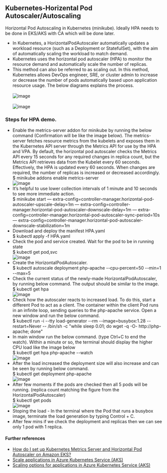 ## Kubernetes-Horizental Pod Autoscaler/Autoscaling
Horizontal Pod Autoscaling in Kubernetes (minikube). Ideally HPA needs to be done in EKS/AKS with CA which will be done later. <br/>
* In Kubernetes, a HorizontalPodAutoscaler automatically updates a workload resource (such as a Deployment or StatefulSet), with the aim of automatically scaling the workload to match demand. <br/>
* Kubernetes uses the horizontal pod autoscaler (HPA) to monitor the resource demand and automatically scale the number of replicas. <br/>
* This method can also be referred to as scaling out. In this method, Kubernetes allows DevOps engineer, SRE, or cluster admin to increase or decrease the number of pods automatically based upon application resource usage. The below diagrams explains the process.<br/><br/>
![image](https://user-images.githubusercontent.com/92582005/204075069-1855a129-bf24-4bb8-8b99-5d0b4b6b06c3.png) <br/><br/>
![image](https://user-images.githubusercontent.com/92582005/204074904-19404232-0f72-4c9a-a9bf-4e291ff56670.png) <br/>
### Steps for HPA demo. <br/>
* Enable the metrics-server addon for minikube by running the below command (Confirmation will be like the image below). The metrics-server fetches resource metrics from the kubelets and exposes them in the Kubernetes API server through the Metrics API for use by the HPA and VPA. By default, the horizontal pod autoscaler checks the Metrics API every 15 seconds for any required changes in replica count, but the Metrics API retrieves data from the Kubelet every 60 seconds. Effectively, the HPA is updated every 60 seconds. When changes are required, the number of replicas is increased or decreased accordingly. <br/>
  $ minikube addons enable metrics-server <br/>
  ![image](https://user-images.githubusercontent.com/92582005/204088470-c04815e8-b5b9-48b1-ba8d-f7d70258f3e4.png) <br/>
* It’s helpful to use lower collection intervals of 1 minute and 10 seconds to see more immediate action.<br/>
  $ minikube start — extra-config=controller-manager.horizontal-pod-autoscaler-upscale-delay=1m — extra-config=controller-manager.horizontal-pod-autoscaler-downscale-delay=1m — extra-config=controller-manager.horizontal-pod-autoscaler-sync-period=10s — extra-config=controller-manager.horizontal-pod-autoscaler-downscale-stabilization=1m <br/>
* Download and deploy the manifest HPA.yaml <br/>
  $ kubectl apply -f HPA.yaml <br/>
* Check the pod and service created. Wait for the pod to be in running state <br/>
  $ kubectl get pod,svc <br/>
  ![image](https://user-images.githubusercontent.com/92582005/204087144-6d7b705c-0556-47c1-8ff0-fd07ab3fd609.png) <br/>
* Create the HorizontalPodAutoscaler. <br/>
  $ kubectl autoscale deployment php-apache --cpu-percent=50 --min=1 --max=5 <br/>
* Check the current status of the newly-made HorizontalPodAutoscaler, by running below command. The output should be similar to the image. <br/>
  $ kubectl get hpa <br/>
  ![image](https://user-images.githubusercontent.com/92582005/204087417-9d3dd80f-2fc6-460c-881c-8649ee43bc19.png) <br/>
* Check how the autoscaler reacts to increased load. To do this, start a different Pod to act as a client. The container within the client Pod runs in an infinite loop, sending queries to the php-apache service. Open a new window and run the below command. <br/>
  $ kubectl run -i --tty load-generator --rm --image=busybox:1.28 --restart=Never -- /bin/sh -c "while sleep 0.01; do wget -q -O- http://php-apache; done" <br/>
* In main window run the below command. (type Ctrl+C to end the watch). Within a minute or so, the terminal should display the higher CPU load like the image below<br/>
  $ kubectl get hpa php-apache --watch <br/>
  ![image](https://user-images.githubusercontent.com/92582005/204087674-17e8a7d3-0492-4b44-ad98-0bb65ee2b7ab.png) <br/>
* After the load increased the deployment size will also increase and can be seen by running below command.<br/>
  $ kubectl get deployment php-apache <br/>
  ![image](https://user-images.githubusercontent.com/92582005/204087790-fbc727b5-6829-4494-a369-27349ee33b20.png) <br/>
* After few moments if the pods are checked then all 5 pods will be running. (replica count matching the figure from the HorizontalPodAutoscaler) <br/>
  $ kubectl get pods <br/>
  ![image](https://user-images.githubusercontent.com/92582005/204087844-804a1d9b-d455-4462-8faa-c82a85178f67.png) <br/>
* Stoping the load - In the terminal where the Pod that runs a busybox image, terminate the load generation by typing Control + C. <br/>
* After few mins if we check the deployment and replicas then we can see only 1 pod with 1 replica.
  
 #### Further references<br/>
* [How do I set up Kubernetes Metrics Server and Horizontal Pod Autoscaler on Amazon EKS?](https://aws.amazon.com/premiumsupport/knowledge-center/eks-metrics-server-pod-autoscaler/)<br/>
* [Scale applications in Azure Kubernetes Service (AKS)](https://learn.microsoft.com/en-us/azure/aks/tutorial-kubernetes-scale?tabs=azure-cli)<br/>
* [Scaling options for applications in Azure Kubernetes Service (AKS)](https://learn.microsoft.com/en-us/azure/aks/concepts-scale)<br/>

